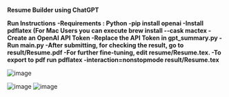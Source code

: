 **Resume Builder using ChatGPT**

**Run Instructions**
**-Requirements : Python
-pip install openai
-Install pdflatex (For Mac Users you can execute brew install --cask mactex
-Create an OpenAI API Token
-Replace the API Token in gpt_summary.py
-Run main.py
-After submitting, for checking the result, go to result/Resume.pdf
-For further fine-tuning, edit resume/Resume.tex.
-To export to pdf run pdflatex -interaction=nonstopmode result/Resume.tex**

![image](https://github.com/Makarand-sdw/My_Stuff/assets/132384262/ef009103-5946-4b02-af00-c353302260d3)

![image](https://github.com/Makarand-sdw/My_Stuff/assets/132384262/c1c078de-0b33-4eb0-b4a2-d8832a51c1c7)
![image](https://github.com/Makarand-sdw/My_Stuff/assets/132384262/5c06e762-dbfa-41c1-9f45-0572dfd4d8ee)







